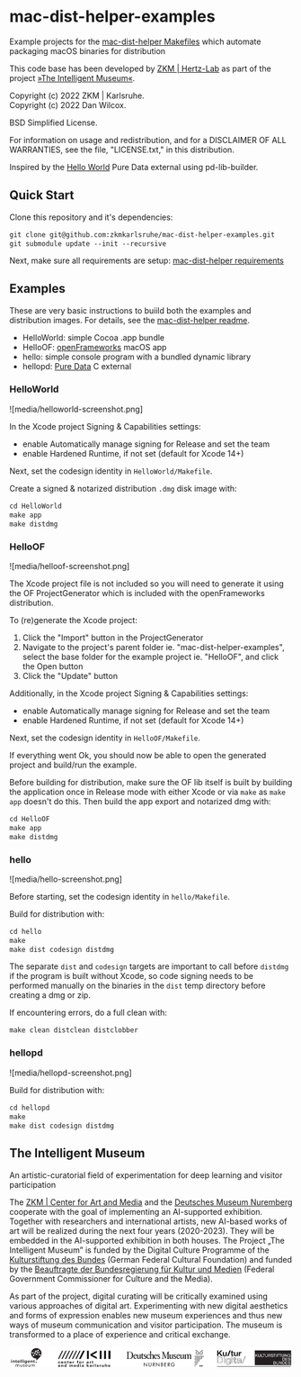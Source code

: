 mac-dist-helper-examples
========================

Example projects for the [mac-dist-helper Makefiles](https://github.com/zkmkarlsruhe/mac-dist-helper) which automate packaging macOS binaries for distribution

This code base has been developed by [ZKM | Hertz-Lab](https://zkm.de/en/about-the-zkm/organization/hertz-lab) as part of the project [»The Intelligent Museum«](#the-intelligent-museum).

Copyright (c) 2022 ZKM | Karlsruhe.  
Copyright (c) 2022 Dan Wilcox.

BSD Simplified License.

For information on usage and redistribution, and for a DISCLAIMER OF ALL
WARRANTIES, see the file, "LICENSE.txt," in this distribution.

Inspired by the [Hello World](https://github.com/pure-data/helloworld) Pure Data external using pd-lib-builder.

Quick Start
-----------

Clone this repository and it's dependencies:

```shell
git clone git@github.com:zkmkarlsruhe/mac-dist-helper-examples.git
git submodule update --init --recursive
```

Next, make sure all requirements are setup: [mac-dist-helper requirements](https://github.com/zkmkarlsruhe/mac-dist-helper#requirements)

Examples
--------

These are very basic instructions to buiild both the examples and distribution images. For details, see the [mac-dist-helper readme](https://github.com/zkmkarlsruhe/mac-dist-helper).

* HelloWorld: simple Cocoa .app bundle
* HelloOF: [openFrameworks](https://openframeworks.cc) macOS app
* hello: simple console program with a bundled dynamic library
* hellopd: [Pure Data](https://pure-data.info) C external

### HelloWorld

![media/helloworld-screenshot.png]

In the Xcode project Signing & Capabilities settings:
* enable Automatically manage signing for Release and set the team
* enable Hardened Runtime, if not set (default for Xcode 14+)

Next, set the codesign identity in `HelloWorld/Makefile`.

Create a signed & notarized distribution `.dmg` disk image with:

```shell
cd HelloWorld
make app
make distdmg
```

### HelloOF

![media/helloof-screenshot.png]

The Xcode project file is not included so you will need to generate it using the OF ProjectGenerator which is included with the openFrameworks distribution.

To (re)generate the Xcode project:

1. Click the "Import" button in the ProjectGenerator
2. Navigate to the project's parent folder ie. "mac-dist-helper-examples", select the base folder for the example project ie. "HelloOF", and click the Open button
3. Click the "Update" button

Additionally, in the Xcode project Signing & Capabilities settings:
* enable Automatically manage signing for Release and set the team
* enable Hardened Runtime, if not set (default for Xcode 14+)

Next, set the codesign identity in `HelloOF/Makefile`.

If everything went Ok, you should now be able to open the generated project and build/run the example.

Before building for distribution, make sure the OF lib itself is built by building the application once in Release mode with either Xcode or via `make` as `make app` doesn't do this. Then build the app export and notarized dmg with:

```shell
cd HelloOF
make app
make distdmg
```

### hello

![media/hello-screenshot.png]

Before starting, set the codesign identity in `hello/Makefile`.

Build for distribution with:

```shell
cd hello
make
make dist codesign distdmg
```

The separate `dist` and `codesign` targets are important to call before `distdmg` if the program is built without Xcode, so code signing needs to be performed manually on the binaries in the `dist` temp directory before creating a dmg or zip.

If encountering errors, do a full clean with:

```shell
make clean distclean distclobber
```

### hellopd

![media/hellopd-screenshot.png]

Build for distribution with:

```shell
cd hellopd
make
make dist codesign distdmg
```

The Intelligent Museum
----------------------

An artistic-curatorial field of experimentation for deep learning and visitor participation

The [ZKM | Center for Art and Media](https://zkm.de/en) and the [Deutsches Museum Nuremberg](https://www.deutsches-museum.de/en/nuernberg/information/) cooperate with the goal of implementing an AI-supported exhibition. Together with researchers and international artists, new AI-based works of art will be realized during the next four years (2020-2023).  They will be embedded in the AI-supported exhibition in both houses. The Project „The Intelligent Museum” is funded by the Digital Culture Programme of the [Kulturstiftung des Bundes](https://www.kulturstiftung-des-bundes.de/en) (German Federal Cultural Foundation) and funded by the [Beauftragte der Bundesregierung für Kultur und Medien](https://www.bundesregierung.de/breg-de/bundesregierung/staatsministerin-fuer-kultur-und-medien) (Federal Government Commissioner for Culture and the Media).

As part of the project, digital curating will be critically examined using various approaches of digital art. Experimenting with new digital aesthetics and forms of expression enables new museum experiences and thus new ways of museum communication and visitor participation. The museum is transformed to a place of experience and critical exchange.

![Logo](media/Logo_ZKM_DMN_KSB.png)

